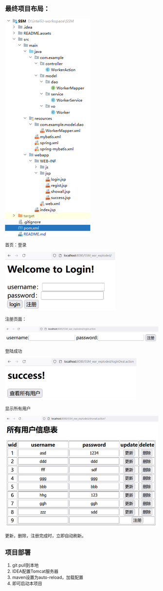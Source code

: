 ## 最终项目布局：

![image-20240809212747930](README.assets/image-20240809212747930.png)

首页：登录

<img src="README.assets/image-20240809213017593.png" alt="image-20240809213017593" style="zoom: 67%;" />

注册页面：

![image-20240809213028688](README.assets/image-20240809213028688.png)

登陆成功

<img src="README.assets/image-20240809213228462.png" alt="image-20240809213228462" style="zoom: 67%;" />

显示所有用户

<img src="README.assets/image-20240809213327215.png" alt="image-20240809213327215" style="zoom:67%;" />

更新，删除，注册完成时，立即自动刷新。

## 项目部署

1. git pull到本地
2. IDEA配置Tomcat服务器
3. maven设置为auto-reload，加载配置
4. 即可启动本项目
